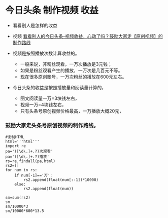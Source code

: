 
# 今日头条 制作视频 收益
- 看看别人是怎样的收益

- 视频 [看看别人的今日头条-视频收益，心动了吗？鼓励大家走【原创视频】的制作路线](https://www.bilibili.com/video/BV1at4y1m7VX/)

- 视频是按照播放次数计算收益的。
    - 一般来说，非粉丝观看，一万次播放是3元钱；
    - 如果是粉丝观看产生的播放，一万次是几百元不等。
    - 现在很多原创账号，一万次粉丝的播放在600元左右。

- 今日头条的收益是按照播放量和阅读量计算的，
    - 图文阅读量一万=3块钱左右，
    - 视频一万=4块钱左右，
    - 只有头条号原创视频价格最高，一万播放大概20元，

### 鼓励大家走头条号原创视频的制作路线。

```
#复制HTML
html='''html'''
import re
pa='([\d\.]+.?)次观看'
pa='([\d\.]+.?)播放'
rs=re.findall(pa,html)
rs2=[]
for num in rs:
    if num[-1]=='万':
        rs2.append(float(num[:-1])*10000)
    else:
        rs2.append(float(num))

sm=sum(rs2)
sm
sm/10000*3
sm/10000*600*13.5
```